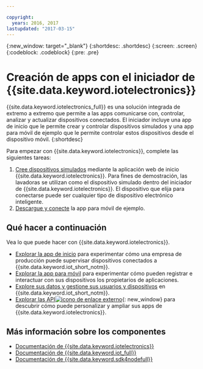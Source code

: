 ```yaml
---

copyright:
  years: 2016, 2017
lastupdated: "2017-03-15"
---
```


<!-- Common attributes used in the template are defined as follows: -->
{:new_window: target="\_blank"}
{:shortdesc: .shortdesc}
{:screen: .screen}
{:codeblock: .codeblock}
{:pre: .pre}

<!-- Note to writers - index.md and iot4egettingstarted.md are (almost) duplicates and a change to one should be made to both. index.md appears within the product app as the getting started page. iot4egettingstarted.md appears as the top level topic in the docs toc. -->

# Creación de apps con el iniciador de {{site.data.keyword.iotelectronics}}

{{site.data.keyword.iotelectronics_full}} es una solución integrada de extremo a extremo que permite a las apps comunicarse con, controlar, analizar y actualizar dispositivos conectados. El iniciador incluye una app de inicio que le permite crear y controlar dispositivos simulados y una app para móvil de ejemplo que le permite controlar estos dispositivos desde el dispositivo móvil.
{:shortdesc}

Para empezar con {{site.data.keyword.iotelectronics}}, complete las siguientes tareas:

1. [Cree dispositivos simulados](https://console.ng.bluemix.net/docs/starters/IotElectronics/iot4ecreatingappliances.html) mediante la aplicación web de inicio {{site.data.keyword.iotelectronics}}. Para fines de demostración, las lavadoras se utilizan como el dispositivo simulado dentro del iniciador de {{site.data.keyword.iotelectronics}}. El dispositivo que elija para conectarse puede ser cualquier tipo de dispositivo electrónico inteligente.
2. [Descargue y conecte](https://console.ng.bluemix.net/docs/starters/IotElectronics/iotelectronics_config_mobile.html) la app para móvil de ejemplo.


## Qué hacer a continuación
Vea lo que puede hacer con {{site.data.keyword.iotelectronics}}.

- [Explorar la app de inicio](https://console.ng.bluemix.net/docs/starters/IotElectronics/iot4ecreatingappliances.html) para experimentar cómo una empresa de producción puede supervisar dispositivos conectados a {{site.data.keyword.iot_short_notm}}.
- [Explorar la app para móvil](https://console.ng.bluemix.net/docs/starters/IotElectronics/iotelectronics_config_mobile.html) para experimentar cómo pueden registrar e interactuar con sus dispositivos los propietarios de aplicaciones.
- [Explore sus datos y gestione sus usuarios y dispositivos](iotelectronics_dashboard.html) en {{site.data.keyword.iot_short_notm}}.
- [Explorar las API![icono de enlace externo](../../icons/launch-glyph.svg)](http://ibmiotforelectronics.mybluemix.net/public/iot4eregistrationapi.html){: new_window} para descubrir cómo puede personalizar y ampliar sus apps de {{site.data.keyword.iotelectronics}}.

## Más información sobre los componentes
- [Documentación de {{site.data.keyword.iotelectronics}}](iotelectronics_overview.html)
- [Documentación de {{site.data.keyword.iot_full}}](https://console.ng.bluemix.net/docs/services/IoT/index.html)
- [Documentación de {{site.data.keyword.sdk4nodefull}}](https://console.ng.bluemix.net/docs/runtimes/nodejs/index.html#nodejs_runtime)
